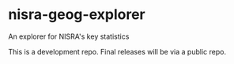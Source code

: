 # nisra-geog-explorer
An explorer for NISRA's key statistics

This is a development repo. Final releases will be via a public repo.
